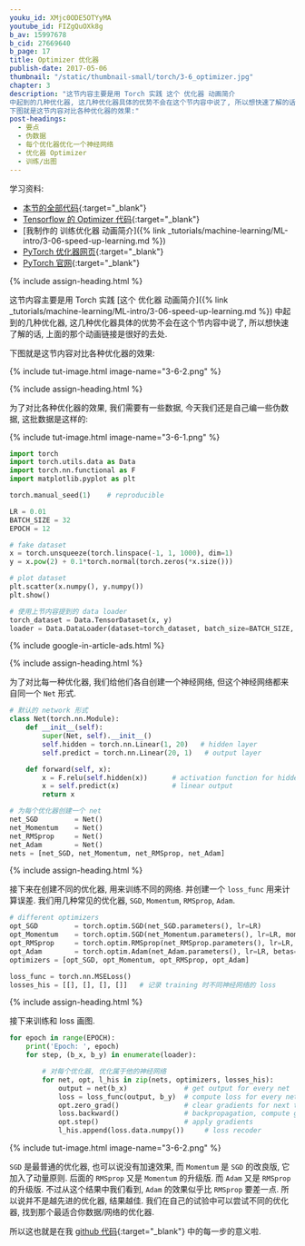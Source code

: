 ```yaml
---
youku_id: XMjc0ODE5OTYyMA
youtube_id: FIZgQuOXk8g
b_av: 15997678
b_cid: 27669640
b_page: 17
title: Optimizer 优化器
publish-date: 2017-05-06
thumbnail: "/static/thumbnail-small/torch/3-6_optimizer.jpg"
chapter: 3
description: "这节内容主要是用 Torch 实践 这个 优化器 动画简介
中起到的几种优化器, 这几种优化器具体的优势不会在这个节内容中说了, 所以想快速了解的话, 上面的那个动画链接是很好的去处.
下图就是这节内容对比各种优化器的效果:"
post-headings:
  - 要点
  - 伪数据
  - 每个优化器优化一个神经网络
  - 优化器 Optimizer
  - 训练/出图
---
```



学习资料:
  * [本节的全部代码](https://github.com/MorvanZhou/PyTorch-Tutorial/blob/master/tutorial-contents/306_optimizer.py){:target="_blank"}
  * [Tensorflow 的 Optimizer 代码](https://github.com/MorvanZhou/Tensorflow-Tutorial/blob/master/tutorial-contents/304_optimizer.py){:target="_blank"}
  * [我制作的 训练优化器 动画简介]({% link _tutorials/machine-learning/ML-intro/3-06-speed-up-learning.md %})
  * [PyTorch 优化器网页](http://pytorch.org/docs/optim.html){:target="_blank"}
  * [PyTorch 官网](http://pytorch.org/){:target="_blank"}

{% include assign-heading.html %}

这节内容主要是用 Torch 实践 [这个 优化器 动画简介]({% link _tutorials/machine-learning/ML-intro/3-06-speed-up-learning.md %})
中起到的几种优化器, 这几种优化器具体的优势不会在这个节内容中说了, 所以想快速了解的话, 上面的那个动画链接是很好的去处.

下图就是这节内容对比各种优化器的效果:

{% include tut-image.html image-name="3-6-2.png" %}






{% include assign-heading.html %}

为了对比各种优化器的效果, 我们需要有一些数据, 今天我们还是自己编一些伪数据, 这批数据是这样的:

{% include tut-image.html image-name="3-6-1.png" %}


```python
import torch
import torch.utils.data as Data
import torch.nn.functional as F
import matplotlib.pyplot as plt

torch.manual_seed(1)    # reproducible

LR = 0.01
BATCH_SIZE = 32
EPOCH = 12

# fake dataset
x = torch.unsqueeze(torch.linspace(-1, 1, 1000), dim=1)
y = x.pow(2) + 0.1*torch.normal(torch.zeros(*x.size()))

# plot dataset
plt.scatter(x.numpy(), y.numpy())
plt.show()

# 使用上节内容提到的 data loader
torch_dataset = Data.TensorDataset(x, y)
loader = Data.DataLoader(dataset=torch_dataset, batch_size=BATCH_SIZE, shuffle=True, num_workers=2,)
```

{% include google-in-article-ads.html %}

{% include assign-heading.html %}

为了对比每一种优化器, 我们给他们各自创建一个神经网络, 但这个神经网络都来自同一个 `Net` 形式.

```python
# 默认的 network 形式
class Net(torch.nn.Module):
    def __init__(self):
        super(Net, self).__init__()
        self.hidden = torch.nn.Linear(1, 20)   # hidden layer
        self.predict = torch.nn.Linear(20, 1)   # output layer

    def forward(self, x):
        x = F.relu(self.hidden(x))      # activation function for hidden layer
        x = self.predict(x)             # linear output
        return x

# 为每个优化器创建一个 net
net_SGD         = Net()
net_Momentum    = Net()
net_RMSprop     = Net()
net_Adam        = Net()
nets = [net_SGD, net_Momentum, net_RMSprop, net_Adam]
```

{% include assign-heading.html %}

接下来在创建不同的优化器, 用来训练不同的网络. 并创建一个 `loss_func` 用来计算误差.
我们用几种常见的优化器, `SGD`, `Momentum`, `RMSprop`, `Adam`.

```python
# different optimizers
opt_SGD         = torch.optim.SGD(net_SGD.parameters(), lr=LR)
opt_Momentum    = torch.optim.SGD(net_Momentum.parameters(), lr=LR, momentum=0.8)
opt_RMSprop     = torch.optim.RMSprop(net_RMSprop.parameters(), lr=LR, alpha=0.9)
opt_Adam        = torch.optim.Adam(net_Adam.parameters(), lr=LR, betas=(0.9, 0.99))
optimizers = [opt_SGD, opt_Momentum, opt_RMSprop, opt_Adam]

loss_func = torch.nn.MSELoss()
losses_his = [[], [], [], []]   # 记录 training 时不同神经网络的 loss
```

{% include assign-heading.html %}

接下来训练和 loss 画图.

```python
for epoch in range(EPOCH):
    print('Epoch: ', epoch)
    for step, (b_x, b_y) in enumerate(loader):

        # 对每个优化器, 优化属于他的神经网络
        for net, opt, l_his in zip(nets, optimizers, losses_his):
            output = net(b_x)              # get output for every net
            loss = loss_func(output, b_y)  # compute loss for every net
            opt.zero_grad()                # clear gradients for next train
            loss.backward()                # backpropagation, compute gradients
            opt.step()                     # apply gradients
            l_his.append(loss.data.numpy())     # loss recoder
```

{% include tut-image.html image-name="3-6-2.png" %}

`SGD` 是最普通的优化器, 也可以说没有加速效果, 而 `Momentum` 是 `SGD` 的改良版, 它加入了动量原则.
后面的 `RMSprop` 又是 `Momentum` 的升级版. 而 `Adam` 又是 `RMSprop` 的升级版.
不过从这个结果中我们看到, `Adam` 的效果似乎比 `RMSprop` 要差一点. 所以说并不是越先进的优化器, 结果越佳.
我们在自己的试验中可以尝试不同的优化器, 找到那个最适合你数据/网络的优化器.

所以这也就是在我 [github 代码](https://github.com/MorvanZhou/PyTorch-Tutorial/blob/master/tutorial-contents/306_optimizer.py){:target="_blank"} 中的每一步的意义啦.


